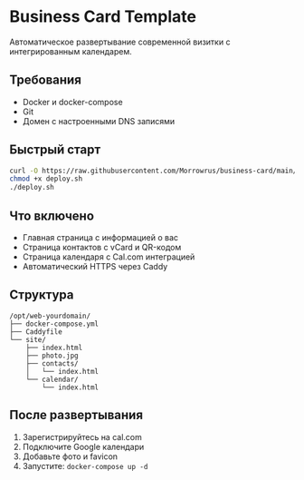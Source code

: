 # Business Card Template

Автоматическое развертывание современной визитки с интегрированным календарем.

## Требования

- Docker и docker-compose
- Git
- Домен с настроенными DNS записями

## Быстрый старт

```bash
curl -O https://raw.githubusercontent.com/Morrowrus/business-card/main/deploy.sh
chmod +x deploy.sh
./deploy.sh
```

## Что включено

- Главная страница с информацией о вас
- Страница контактов с vCard и QR-кодом
- Страница календаря с Cal.com интеграцией
- Автоматический HTTPS через Caddy

## Структура

```
/opt/web-yourdomain/
├── docker-compose.yml
├── Caddyfile
└── site/
    ├── index.html
    ├── photo.jpg
    ├── contacts/
    │   └── index.html
    └── calendar/
        └── index.html
```

## После развертывания

1. Зарегистрируйтесь на cal.com
2. Подключите Google календари
3. Добавьте фото и favicon
4. Запустите: `docker-compose up -d`
